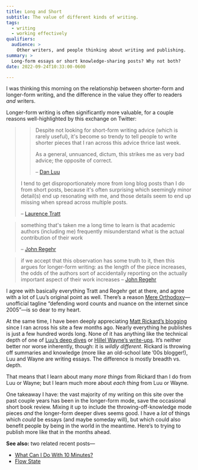 ```yaml
---
title: Long and Short
subtitle: The value of different kinds of writing.
tags:
  - writing
  - working effectively
qualifiers:
  audience: >
    Other writers, and people thinking about writing and publishing.
summary: >
  Long-form essays or short knowledge-sharing posts? Why not both?
date: 2022-09-24T10:33:00-0600

---
```


I was thinking this morning on the relationship between shorter-form and longer-form writing, and the difference in the value they offer to readers *and* writers.

Longer-form writing is often significantly more valuable, for a couple reasons well-highlighted by this exchange on Twitter:

> > Despite not looking for short-form writing advice (which is rarely useful), it's become so trendy to tell people to write shorter pieces that I ran across this advice thrice last week.
> >
> > As a general, unnuanced, dictum, this strikes me as very bad advice; the opposite of correct.
> >
> > – [Dan Luu](https://twitter.com/danluu/status/1437539076324790274)
>
> I tend to get disproportionately more from long blog posts than I do from short posts, because it's often surprising which seemingly minor detail(s) end up resonating with me, and those details seem to end up missing when spread across multiple posts.
>
> – [Laurence Tratt](https://twitter.com/laurencetratt/status/1437670424070995972)

<!-- -->

> something that's taken me a long time to learn is that academic authors (including me) frequently misunderstand what is the actual contribution of their work
>
> – [John Regehr](https://twitter.com/johnregehr/status/1573153270847410176
)

<!--  -->

> if we accept that this observation has some truth to it, then this argues for longer-form writing: as the length of the piece increases, the odds of the authors sort of accidentally reporting on the actually important aspect of their work increases
> – [John Regehr](https://twitter.com/johnregehr/status/1573153002352951296)

I agree with basically everything Tratt and Regehr get at there, and agree with a lot of Luu’s original point as well. There’s a reason [Mere Orthodoxy][mere-o]—unofficial tagline “defending word counts and nuance on the internet since 2005”—is so dear to my heart.

[mere-o]: https://mereorthodoxy.com

At the same time, I have been deeply appreciating [Matt Rickard’s blogging][mr] since I ran across his site a few months ago. Nearly everything he publishes is just a few hundred words long. None of it has anything like the technical depth of one of [Luu’s deep dives][luu] or [Hillel Wayne’s write-ups][wayne]. It’s neither better nor worse inherently, though: it is *wildly different*. Rickard is throwing off summaries and knowledge (more like an old-school late ’00s blogger!), Luu and Wayne are writing essays. The difference is mostly breadth vs. depth.

[mr]: https://matt-rickard.com
[luu]: https://danluu.com
[wayne]: https://www.hillelwayne.com

That means that I learn about many *more things* from Rickard than I do from Luu or Wayne; but I learn much more about *each thing* from Luu or Wayne.

One takeaway I have: the vast majority of my writing on this site over the past couple years has been in the longer-form mode, save the occasional short book review. Mixing it up to include the throwing-off-knowledge mode pieces *and* the longer-form deeper dives seems good. I have a *lot* of things which *could* be essays (and maybe someday will), but which could also benefit people by being in the world in the meantime. Here’s to trying to publish more like that in the months ahead.

**See also:** two related recent posts—

- [What Can I Do With 10 Minutes?][10]
- [Flow State][flow]

[10]: https://v5.chriskrycho.com/journal/what-i-can-i-do-with-10-minutes/
[flow]: https://v5.chriskrycho.com/journal/flow-state/